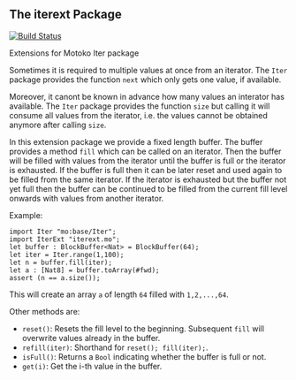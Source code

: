 ## The iterext Package

[![Build Status](https://github.com/timohanke/motoko-iterext/workflows/build/badge.svg)](https://github.com/timohanke/motoko-iterext/actions?query=workflow%3Abuild)

Extensions for Motoko Iter package

Sometimes it is required to multiple values at once from an iterator. The `Iter` package provides the function `next` which only gets one value, if available. 

Moreover, it canont be known in advance how many values an interator has available. The `Iter` package provides the function `size` but calling it will consume all values from the iterator, i.e. the values cannot be obtained anymore after calling `size`.

In this extension package we provide a fixed length buffer. The buffer provides a method `fill` which can be called on an iterator. Then the buffer will be filled with values from the iterator until the buffer is full or the iterator is exhausted. If the buffer is full then it can be later reset and used again to be filled from the same iterator. If the iterator is exhausted but the buffer not yet full then the buffer can be continued to be filled from the current fill level onwards with values from another iterator.

Example:
```
import Iter "mo:base/Iter";
import IterExt "iterext.mo";
let buffer : BlockBuffer<Nat> = BlockBuffer(64);
let iter = Iter.range(1,100);
let n = buffer.fill(iter);
let a : [Nat8] = buffer.toArray(#fwd);
assert (n == a.size()); 
```
This will create an array `a` of length `64` filled with `1,2,...,64`.

Other methods are:

* `reset()`: Resets the fill level to the beginning. Subsequent `fill` will overwrite values already in the buffer.
* `refill(iter)`: Shorthand for `reset(); fill(iter);`.
* `isFull()`: Returns a `Bool` indicating whether the buffer is full or not.
* `get(i)`: Get the i-th value in the buffer.
